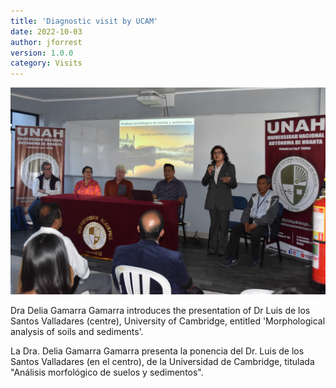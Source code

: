 ```yaml
---
title: 'Diagnostic visit by UCAM'
date: 2022-10-03 
author: jforrest
version: 1.0.0
category: Visits
---
```


![Signing](/assets/posts/LSVPresentation.JPG)

Dra Delia Gamarra Gamarra introduces the presentation of Dr Luis de los Santos Valladares (centre), University of Cambridge, entitled 'Morphological analysis of soils and sediments'.

La Dra. Delia Gamarra Gamarra presenta la ponencia del Dr. Luis de los Santos Valladares (en el centro), de la Universidad de Cambridge, titulada "Análisis morfológico de suelos y sedimentos".

